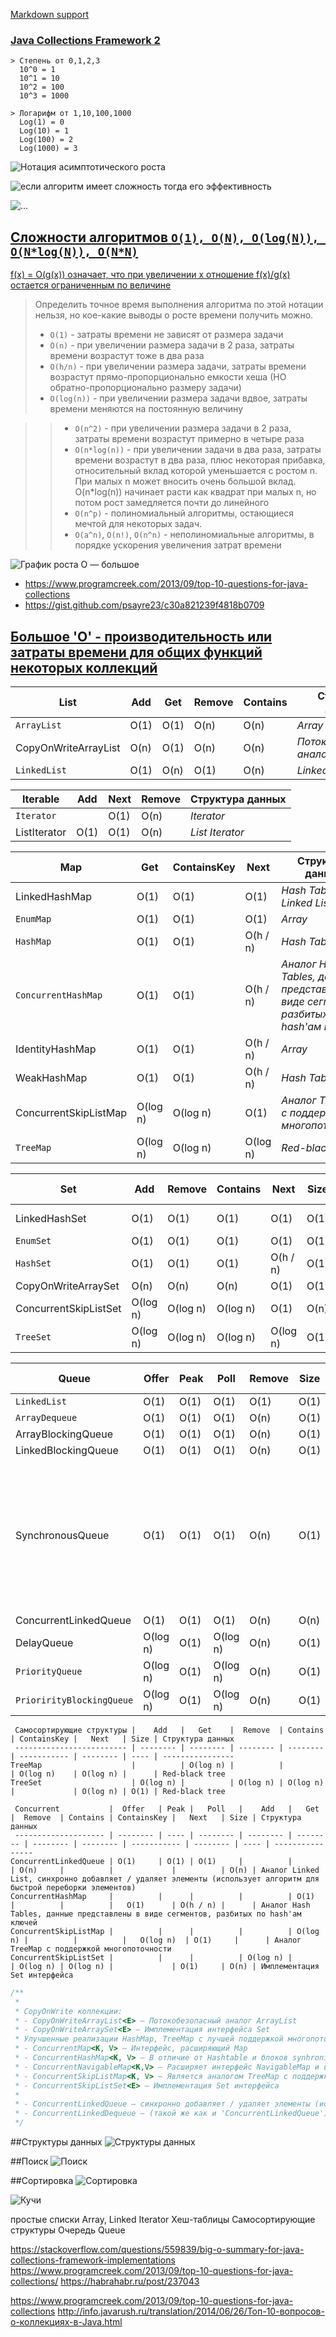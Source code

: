 [Markdown support](https://daringfireball.net/projects/markdown/syntax)

### [Java Collections Framework 2](https://jsehelper.blogspot.com/2016/01/java-collections-framework-2.html)

```
> Степень от 0,1,2,3
  10^0 = 1
  10^1 = 10
  10^2 = 100
  10^3 = 1000
 
> Логарифм от 1,10,100,1000
  Log(1) = 0
  Log(10) = 1
  Log(100) = 2
  Log(1000) = 3
```

![Нотация асимптотического роста](fd0c1c9ed7d949c2cd258b45302016ca.png)

![если алгоритм имеет сложность тогда его эффективность](17ca73d8dad367e1a60e3e20281e9d6d.png)
 
![...](3da386eed54c16ff73b647b383aea085.png)

[Сложности алгоритмов `O(1), O(N), O(log(N)), O(N*log(N)), O(N*N)`](https://habrahabr.ru/post/188010)
---
[f(x) = O(g(x)) означает, что при увеличении x отношение f(x)/g(x) остается ограниченным по величине](http://forum.sources.ru/index.php?showtopic=337205)

> Определить точное время выполнения алгоритма по этой нотации нельзя, но кое-какие выводы о росте времени получить можно.
>
>* `O(1)` - затраты времени не зависят от размера задачи
>* `O(n)` - при увеличении размера задачи в 2 раза, затраты времени возрастут тоже в два раза
>* `O(h/n)` - при увеличении размера задачи, затраты времени возрастут прямо-пропорционально емкости хеша (НО обратно-пропорционально размеру задачи)
>* `O(log(n))` - при увеличении размера задачи вдвое, затраты времени меняются на постоянную величину

>>* `O(n^2)` - при увеличении размера задачи в 2 раза, затраты времени возрастут примерно в четыре раза
>>* `O(n*log(n))` - при увеличении задачи в два раза, затраты времени возрастут в два раза, плюс некоторая прибавка, относительный вклад которой уменьшается с ростом n. При малых n может вносить очень большой вклад. O(n*log(n)) начинает расти как квадрат при малых n, но потом рост замедляется почти до линейного
>>* `O(n^p)` - полиномиальный алгоритмы, остающиеся мечтой для некоторых задач.
>>* `O(a^n)`, `O(n!)`, `O(n^n)` - неполиномиальные алгоритмы, в порядке ускорения увеличения затрат времени

![График роста O — большое](195e1f6a1379554ca9025338301a78ed.png)

- https://www.programcreek.com/2013/09/top-10-questions-for-java-collections
- https://gist.github.com/psayre23/c30a821239f4818b0709

[Большое 'O' - производительность или затраты времени для общих функций некоторых коллекций](https://gist.github.com/psayre23/c30a821239f4818b0709)
---
 List                | Add  |  Get  | Remove | Contains | Структура данных
 ------------------- | ---- | ----- | ------ | -------- | ----------------
`ArrayList`          | O(1) |  O(1) |  O(n)  | O(n)     | *Array*
CopyOnWriteArrayList | O(n) |  O(1) |  O(n)  | O(n)     | *Потокобезопасный аналог ArrayList*
`LinkedList`         | O(1) |  O(n) |  O(1)  | O(n)     | *Linked List*

 Iterable            | Add  | Next | Remove | Структура данных
 ------------------- |------|------|--------|-----------------
`Iterator`           |      | O(1) | O(n)   | *Iterator*
ListIterator         | O(1) | O(1) | O(n)   | *List Iterator*

 Map                  |   Get    | ContainsKey |   Next   | Структура данных
 -------------------- | -------- | ----------- | -------- | ----------------
LinkedHashMap         | O(1)     |   O(1)      | O(1)     | *Hash Table + Linked List*
`EnumMap`             | O(1)     |   O(1)      | O(1)     | *Array*
`HashMap`             | O(1)     |   O(1)      | O(h / n) | *Hash Table*
`ConcurrentHashMap`   | O(1)     |   O(1)      | O(h / n) | *Аналог Hash Tables, данные представлены в виде сегментов, разбитых по hash'ам ключей*
IdentityHashMap       | O(1)     |   O(1)      | O(h / n) | *Array*
WeakHashMap           | O(1)     |   O(1)      | O(h / n) | *Hash Table*
ConcurrentSkipListMap | O(log n) |   O(log n)  | O(1)     | *Аналог TreeMap с поддержкой многопоточности*
`TreeMap`             | O(log n) |   O(log n)  | O(log n) | *Red-black tree*

 Set                  |    Add   |  Remove  | Contains |   Next   | Size | Структура данных
 -------------------- | -------- | -------- | -------- | -------- | ---- | ----------------
LinkedHashSet         | O(1)     | O(1)     | O(1)     | O(1)     | O(1) | *Hash Table + Linked List*
`EnumSet`             | O(1)     | O(1)     | O(1)     | O(1)     | O(1) | *Bit Vector*
`HashSet`             | O(1)     | O(1)     | O(1)     | O(h / n) | O(1) | *Hash Table*
CopyOnWriteArraySet   | O(n)     | O(n)     | O(n)     | O(1)     | O(1) | *Array*
ConcurrentSkipListSet | O(log n) | O(log n) | O(log n) | O(1)     | O(n) | *Имплементация Set интерфейса*
`TreeSet`             | O(log n) | O(log n) | O(log n) | O(log n) | O(1) | *Red-black tree*

 Queue                    |  Offer   | Peak |   Poll   | Remove | Size | Структура данных
 ------------------------ | -------- | ---- | -------- | ------ | ---- | ----------------
`LinkedList`              | O(1)     | O(1) | O(1)     |  O(1)  | O(1) | *Array*
`ArrayDequeue`            | O(1)     | O(1) | O(1)     |  O(n)  | O(1) | *Linked List*
ArrayBlockingQueue        | O(1)     | O(1) | O(1)     |  O(n)  | O(1) | *Array*
LinkedBlockingQueue       | O(1)     | O(1) | O(1)     |  O(n)  | O(1) | *Linked List*
SynchronousQueue          | O(1)     | O(1) | O(1)     |  O(n)  | O(1) | *Аналог Linked List, синхронно добавляет / удаляет элементы (использует алгоритм для быстрой переборки элементов)*
ConcurrentLinkedQueue     | O(1)     | O(1) | O(1)     |  O(n)  | O(n) | *Linked List*
DelayQueue                | O(log n) | O(1) | O(log n) |  O(n)  | O(1) | *Priority Heap*
`PriorityQueue`           | O(log n) | O(1) | O(log n) |  O(n)  | O(1) | *Priority Heap*
`PriorirityBlockingQueue` | O(log n) | O(1) | O(log n) |  O(n)  | O(1) | *Priority Heap*

```
 Самосортирующие структуры |    Add   |   Get    |  Remove  | Contains | ContainsKey |   Next   | Size | Структура данных
 ------------------------- | -------- | -------- | -------- | -------- | ----------- | -------- | ---- | ----------------
TreeMap                    |          | O(log n) |          |          | O(log n)    | O(log n) |      | Red-black tree
TreeSet                    | O(log n) |          | O(log n) | O(log n) |             | O(log n) | O(1) | Red-black tree
```

```
 Concurrent           |  Offer   | Peak |   Poll   |    Add   |   Get    |  Remove  | Contains | ContainsKey |   Next   | Size | Структура данных
 -------------------- | -------- | ---- | -------- | -------- | -------- | -------- | -------- | ----------- | -------- | ---- | ----------------
ConcurrentLinkedQueue | O(1)     | O(1) | O(1)     |          |          | O(n)     |          |             |          | O(n) | Аналог Linked List, синхронно добавляет / удаляет элементы (использует алгоритм для быстрой переборки элементов)
ConcurrentHashMap     |          |      |          |          | O(1)     |          |          |   O(1)      | O(h / n) |      | Аналог Hash Tables, данные представлены в виде сегментов, разбитых по hash'ам ключей
ConcurrentSkipListMap |          |      |          |          | O(log n) |          |          |   O(log n)  | O(1)     |      | Аналог TreeMap с поддержкой многопоточности
ConcurrentSkipListSet |          |      |          | O(log n) |          | O(log n) | O(log n) |             | O(1)     | O(n) | Имплементация Set интерфейса
```

```javascript
/**
 *
 * CopyOnWrite коллекции:
 * - CopyOnWriteArrayList<E> — Потокобезопасный аналог ArrayList
 * - CopyOnWriteArraySet<E> — Имплементация интерфейса Set
 * Улучшенные реализации HashMap, TreeMap с лучшей поддержкой многопоточности и масштабируемости:
 * - ConcurrentMap<K, V> — Интерфейс, расширяющий Map
 * - ConcurrentHashMap<K, V> — В отличие от Hashtable и блоков synhronized на HashMap, данные представлены в виде сегментов, разбитых по hash'ам ключей
 * - ConcurrentNavigableMap<K,V> — Расширяет интерфейс NavigableMap и вынуждает использовать ConcurrentNavigableMap объекты в качестве возвращаемых значений
 * - ConcurrentSkipListMap<K, V> — Является аналогом TreeMap с поддержкой многопоточности
 * - ConcurrentSkipListSet<E> — Имплементация Set интерфейса
 *
 * - ConcurrentLinkedQueue — синхронно добавляет / удаляет элементы (использует алгоритм для быстрой переборки элементов)
 * - ConcurrentLinkedDequeue — (такой же как и 'ConcurrentLinkedQueue') работает в двух-стороннем порядке FIFO
 */
```

##Структуры данных
![Структуры данных](9a5f72788d9e0e5ac0d0e585e3b3632f.png)

##Поиск
![Поиск](f54446a54f3d52d20e95ba5c5495644f.png)

##Сортировка
![Сортировка](b911bcca9ca9f9d8b0fa781a49118553.png)

![Кучи](3736d44e79e3bf542e2a847bbedcf86d.png)




простые списки Array, Linked
Iterator
Хеш-таблицы
Самосортирующие структуры
Очередь Queue





https://stackoverflow.com/questions/559839/big-o-summary-for-java-collections-framework-implementations
https://www.programcreek.com/2013/09/top-10-questions-for-java-collections/
https://habrahabr.ru/post/237043

https://www.programcreek.com/2013/09/top-10-questions-for-java-collections
http://info.javarush.ru/translation/2014/06/26/Топ-10-вопросов-о-коллекциях-в-Java.html


